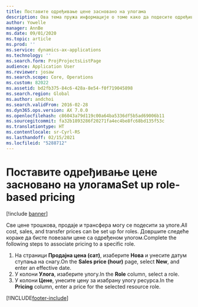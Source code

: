 ```yaml
---
title: Поставите одређивање цене засновано на улогама
description: Ова тема пружа информације о томе како да подесите одређивање цена за одређене улоге.
author: Yowelle
manager: AnnBe
ms.date: 09/01/2020
ms.topic: article
ms.prod: ''
ms.service: dynamics-ax-applications
ms.technology: ''
ms.search.form: ProjProjectsListPage
audience: Application User
ms.reviewer: josaw
ms.search.scope: Core, Operations
ms.custom: 82022
ms.assetid: bd2fb375-84c6-428a-8e54-f0f719045898
ms.search.region: Global
ms.author: andchoi
ms.search.validFrom: 2016-02-28
ms.dyn365.ops.version: AX 7.0.0
ms.openlocfilehash: c86043a79d119c00a64ba5336df5b5ad69006b11
ms.sourcegitcommit: fa32b1893286f20271fa4ec4be8fc68bd135f53c
ms.translationtype: HT
ms.contentlocale: sr-Cyrl-RS
ms.lasthandoff: 02/15/2021
ms.locfileid: "5288712"
---
```

# <a name="set-up-role-based-pricing"></a><span data-ttu-id="0d595-103">Поставите одређивање цене засновано на улогама</span><span class="sxs-lookup"><span data-stu-id="0d595-103">Set up role-based pricing</span></span>

[!include [banner](../includes/banner.md)]

<span data-ttu-id="0d595-104">Све цене трошкова, продаје и трансфера могу се подесити за улоге.</span><span class="sxs-lookup"><span data-stu-id="0d595-104">All cost, sales, and transfer prices can be set up for roles.</span></span> <span data-ttu-id="0d595-105">Довршите следеће кораке да бисте повезали цене са одређеном улогом.</span><span class="sxs-lookup"><span data-stu-id="0d595-105">Complete the following steps to associate pricing to a specific role.</span></span>

1. <span data-ttu-id="0d595-106">На страници **Продајна цена (сат)**, изаберите **Нова** и унесите датум ступања на снагу.</span><span class="sxs-lookup"><span data-stu-id="0d595-106">On the **Sales price (hour)** page, select **New**, and enter an effective date.</span></span>
2. <span data-ttu-id="0d595-107">У колони **Улога**, изаберите улогу.</span><span class="sxs-lookup"><span data-stu-id="0d595-107">In the **Role** column, select a role.</span></span>
3. <span data-ttu-id="0d595-108">У колони **Цене**, унесите цену за изабрану улогу ресурса.</span><span class="sxs-lookup"><span data-stu-id="0d595-108">In the **Pricing** column, enter a price for the selected resource role.</span></span>


[!INCLUDE[footer-include](../includes/footer-banner.md)]